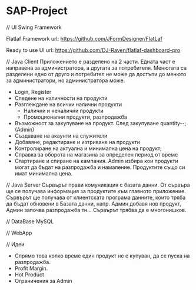 # SAP-Project

// UI
Swing Framework

Flatlaf Framework
url: https://github.com/JFormDesigner/FlatLaf

Ready to use UI
url: https://github.com/DJ-Raven/flatlaf-dashboard-pro


// Java Client
Приложението е разделено на 2 части. Едната част е направена за администратора, а другата за потребителя. Менютата са разделени едно от друго и потребител не може да достъпи до менюто за администратори, но администратора може.

- Login, Register
- Следене на наличности на продукти
- Разглеждане на всички налични продукти
	* Налични и неналични продукти
	* Промоционални продукти, разпродажба
- Възможност за закупуване на продукт. След закупуване quantity--;
(Admin)
- Създаване на акаунти на служители
- Добавяне, редактиране и изтриване на продукти
- Контролиране на актуална и минимална цена на продукт;
- Справка за оборота на магазина за определен период от време
- Стартиране и спиране на кампания. Admin избира кои продукти могат да бъдат на разпродажба и намаление. Продуктите също си имат минимална цена.

// Java Server
Сървърът прави комуникация с базата данни. От сървъра ще се получава информация за продуктите към главното приложение. Сървърът ще получава от клиентската програма данните, които тряба да бъдат обновени в Базата данни, 
	напр. Админ добавя нов продукт, Админ започва разпродажба тн...
Сървърът трябва да е многонишков.

// DataBase
MySQL

// WebApp

// Идеи
- Спрямо това колко време един продукт не е купуван, да се пуска на разпродажба.
- Profit Margin.
- Hot Product
- Ограничения за Admin
